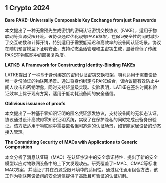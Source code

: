 ## 1 Crypto 2024

**Bare PAKE: Universally Composable Key Exchange from just Passwords**

本文提出了一种无需预先生成密钥的密码认证密钥交换协议（PAKE），适用于物联网等资源受限环境。该协议通过优化现有PAKE框架，在保证安全性的同时减少了交互轮数和计算开销，特别适用于需要低延迟和高效率的设备间认证场景。协议在随机预言模型下证明安全，支持动态会话管理和主密钥生成，显著降低了传统PAKE在物联网中的部署复杂度。

**LATKE: A Framework for Constructing Identity-Binding PAKEs**

LATKE提出了一种基于身份绑定的密码认证密钥交换框架，特别适用于需要设备唯一身份验证的物联网场景。通过将身份绑定与PAKE结合，该协议能有效防止中间人攻击和密钥泄露，同时支持轻量级实现。实验表明，LATKE在签名时间和验证效率上优于现有方案，适用于低功耗设备间的安全通信。

**Oblivious issuance of proofs**

本文提出了一种基于零知识证明的匿名凭证颁发协议，支持设备间的无状态认证。协议通过设计高效的零知识证明系统，实现了在保护隐私的同时完成设备身份验证。该方法适用于物联网中需要匿名但可追溯的认证场景，如智能家居设备的动态接入管理。

**The Committing Security of MACs with Applications to Generic Composition**

本文分析了消息认证码（MAC）在认证协议中的安全承诺特性，提出了新的安全模型以应对物联网设备中的上下文发现攻击。研究覆盖了HMAC、CMAC等标准MAC方案，并验证了其在资源受限环境中的适用性。通过优化通用组合方法，该工作为物联网设备间的安全通信提供了高效且可验证的认证机制。
